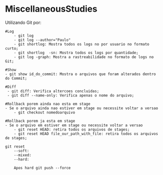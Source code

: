 # MiscellaneousStudies  

Utilizando Git por:

    #Log
        - git log
        - git log --author="Paulo"
        - git shortlog: Mostra todos os logs no por usuario no formato curto;
        - git shortlog  -sn: Mostra todos os logs por quantidade;
        - git log -graph: Mostra a rastreabilidade no formato de logs no Git;

    #Show
    - git show id_do_commit: Mostra o arquivos que foram alterados dentro do Commit;

    #Diff
     - git diff: Verifica altercoes concluidas;
     - git diff --name-only: Verifica apenas o nome do arquivo;
    
    #Rollback porem ainda nao esta em stage
    - Se o arquivo ainda nao estiver em stage ou necessite voltar a versao
        - git checkout nomedoarquivo

    #Rollback porem ja esta em stage
    - Se o arquivo em estiver em stage ou necessite voltar a versao    
        - git reset HEAD: retira todos os arquivos de stages;
        - git reset HEAD file_our_path_with_file: retira todos os arquivos de stages;

    git reset
        --soft:
        --mixed:
        --hard:

        Apos hard git push --force
